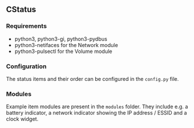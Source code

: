 ## CStatus

### Requirements
* python3, python3-gi, python3-pydbus
* python3-netifaces for the Network module
* python3-pulsectl for the Volume module

### Configuration
The status items and their order can be configured in the `config.py` file.

### Modules
Example item modules are present in the `modules` folder. They include e.g. a battery indicator, a network indicator showing the IP address / ESSID and a clock widget.
